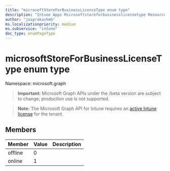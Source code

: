 ```yaml
---
title: "microsoftStoreForBusinessLicenseType enum type"
description: "Intune Apps Microsoftstoreforbusinesslicensetype Resources ."
author: "jaiprakashmb"
ms.localizationpriority: medium
ms.subservice: "intune"
doc_type: enumPageType
---
```


# microsoftStoreForBusinessLicenseType enum type

Namespace: microsoft.graph
> **Important:** Microsoft Graph APIs under the /beta version are subject to change; production use is not supported.

> **Note:** The Microsoft Graph API for Intune requires an [active Intune license](https://go.microsoft.com/fwlink/?linkid=839381) for the tenant.




## Members
|Member|Value|Description|
|:---|:---|:---|
|offline|0||
|online|1||
